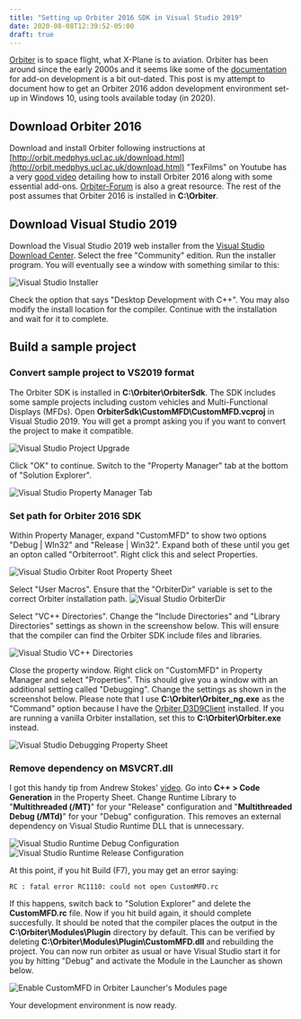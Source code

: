 ```yaml
---
title: "Setting up Orbiter 2016 SDK in Visual Studio 2019"
date: 2020-08-08T12:39:52-05:00
draft: true
---
```


[Orbiter](http://orbit.medphys.ucl.ac.uk/) is to space flight, what X-Plane is to aviation. Orbiter has been around since the early 2000s and it seems like some of the [documentation](https://www.orbiterwiki.org/wiki/Category:OrbiterSDK) for add-on development is a bit out-dated. This post is my attempt to document how to get an Orbiter 2016 addon development environment set-up in Windows 10, using tools available today (in 2020).

## Download Orbiter 2016

Download and install Orbiter following instructions at [http://orbit.medphys.ucl.ac.uk/download.html](http://orbit.medphys.ucl.ac.uk/download.html)
"TexFilms" on Youtube has a very [good video](https://youtube.com/watch?v=BzcPO8rtLDQ) detailing how to install Orbiter 2016 along with some essential add-ons. [Orbiter-Forum](https://www.orbiter-forum.com) is also a great resource. The rest of the post assumes that Orbiter 2016 is installed in **C:\Orbiter**.

## Download Visual Studio 2019

Download the Visual Studio 2019 web installer from the [Visual Studio Download Center](https://visualstudio.microsoft.com/downloads/). Select the free "Community" edition. Run the installer program. You will eventually see a window with something similar to this:

![Visual Studio Installer](/images/orbiter-sdk-vs-2019/vs-installer-01.png)

Check the option that says "Desktop Development with C++". You may also modify the install location for the compiler. Continue with the installation and wait for it to complete.

## Build a sample project 

### Convert sample project to VS2019 format

The Orbiter SDK is installed in **C:\Orbiter\OrbiterSdk**. The SDK includes some sample projects including custom vehicles and Multi-Functional Displays (MFDs). Open **OrbiterSdk\CustomMFD\CustomMFD.vcproj** in Visual Studio 2019. You will get a prompt asking you if you want to convert the project to make it compatible.

![Visual Studio Project Upgrade](/images/orbiter-sdk-vs-2019/vs-01.png)

Click "OK" to continue. Switch to the "Property Manager" tab at the bottom of "Solution Explorer".

![Visual Studio Property Manager Tab](/images/orbiter-sdk-vs-2019/vs-property-manager.png)

### Set path for Orbiter 2016 SDK

Within Property Manager, expand "CustomMFD" to show two options "Debug | WIn32" and "Release | Win32". Expand both of these until you get an opton called "Orbiterroot". Right click this and select Properties. 

![Visual Studio Orbiter Root Property Sheet](/images/orbiter-sdk-vs-2019/vs-orbiterroot.png)

Select "User Macros". Ensure that the "OrbiterDir" variable is set to the correct Orbiter installation path.
![Visual Studio OrbiterDir](/images/orbiter-sdk-vs-2019/vs-orbiterroot-window.png)

Select "VC++ Directories". Change the "Include Directories" and "Library Directories" settings as shown in the screenshow below. This will ensure that the compiler can find the Orbiter SDK include files and libraries.

![Visual Studio VC++ Directories](/images/orbiter-sdk-vs-2019/vs-directories.png)

Close the property window. Right click on "CustomMFD" in Property Manager and select "Properties". This should give you a window with an additional setting called "Debugging". Change the settings as shown in the screenshot below. Please note that I use **C:\Orbiter\Orbiter_ng.exe** as the "Command" option because I have the [Orbiter D3D9Client](http://users.kymp.net/~p501474a/D3D9Client/) installed. If you are running a vanilla Orbiter installation, set this to **C:\Orbiter\Orbiter.exe** instead.

![Visual Studio Debugging Property Sheet](/images/orbiter-sdk-vs-2019/vs-debugging.png)

### Remove dependency on MSVCRT.dll

I got this handy tip from Andrew Stokes' [video](https://www.youtube.com/watch?v=knftMag1qc8). Go into **C++ > Code Generation** in the Property Sheet. Change Runtime Library to "**Multithreaded (/MT)**" for your "Release" configuration and "**Multithreaded Debug (/MTd)**" for your "Debug" configuration. This removes an external dependency on Visual Studio Runtime DLL that is unnecessary.

![Visual Studio Runtime Debug Configuration](/images/orbiter-sdk-vs-2019/vs-runtime-debug.png)
![Visual Studio Runtime Release Configuration](/images/orbiter-sdk-vs-2019/vs-runtime-release.png)



At this point, if you hit Build (F7), you may get an error saying:
```[lineno=false]
RC : fatal error RC1110: could not open CustomMFD.rc
```

If this happens, switch back to "Solution Explorer" and delete the **CustomMFD.rc** file. Now if you hit build again, it should complete succesfully. It should be noted that the compiler places the output in the **C:\Orbiter\Modules\Plugin** directory by default. This can be verified by deleting **C:\Orbiter\Modules\Plugin\CustomMFD.dll** and rebuilding the project. You can now run orbiter as usual or have Visual Studio start it for you by hitting "Debug" and activate the Module in the Launcher as shown below.

![Enable CustomMFD in Orbiter Launcher's Modules page](/images/orbiter-sdk-vs-2019/orbiter-modules.png)

Your development environment is now ready.